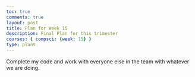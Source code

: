 ```yaml
---
toc: true
comments: true
layout: post
title: Plan for Week 15
description: Final Plan for this trimester
courses: { compsci: {week: 15} }
type: plans
---
```


<p>Complete my code and work with everyone else in the team with whatever we are doing.</p>
